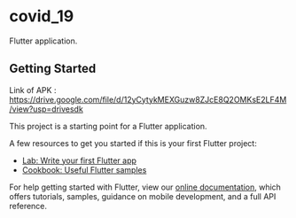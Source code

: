 # covid_19

Flutter application.

## Getting Started

Link of APK : https://drive.google.com/file/d/12yCytykMEXGuzw8ZJcE8Q2OMKsE2LF4M/view?usp=drivesdk 

This project is a starting point for a Flutter application.

A few resources to get you started if this is your first Flutter project:

- [Lab: Write your first Flutter app](https://flutter.dev/docs/get-started/codelab)
- [Cookbook: Useful Flutter samples](https://flutter.dev/docs/cookbook)

For help getting started with Flutter, view our
[online documentation](https://flutter.dev/docs), which offers tutorials,
samples, guidance on mobile development, and a full API reference.
